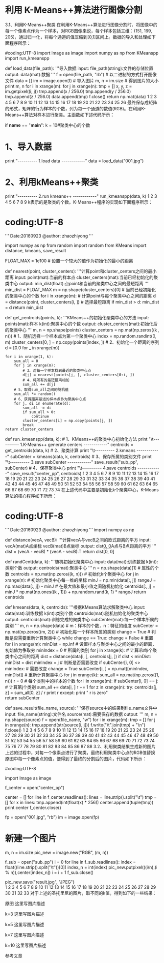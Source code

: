 # 利用 K-Means++算法进行图像分割

3.1、利用K-Means++聚类
在利用K-Means++算法进行图像分割时，将图像中的每一个像素点作为一个样本，对RGB图像来说，每个样本包括三维：(151, 169, 205)，通过归一化，将每个通道的值压缩到[0,1]区间上。数据的导入和处理如下面程序所示：

#coding:UTF-8
import Image as image
import numpy as np
from KMeanspp import run_kmeanspp

def load_data(file_path):
    '''导入数据
    input:  file_path(string):文件的存储位置
    output: data(mat):数据
    '''
    f = open(file_path, "rb")  # 以二进制的方式打开图像文件
    data = []
    im = image.open(f)  # 导入图片
    m, n = im.size  # 得到图片的大小
    print m, n
    for i in xrange(m):
        for j in xrange(n):
            tmp = []
            x, y, z = im.getpixel((i, j))
            tmp.append(x / 256.0)
            tmp.append(y / 256.0)
            tmp.append(z / 256.0)
            data.append(tmp)
    f.close()
    return np.mat(data)
1
2
3
4
5
6
7
8
9
10
11
12
13
14
15
16
17
18
19
20
21
22
23
24
25
26
最终保存成矩阵的形式，矩阵的行为样本的个数，列为每一个通道的数值(RGB)。在利用K-Means++算法对样本进行聚类。主函数如下述代码所示：

if __name__ == "__main__":
k = 10#聚类中心的个数
# 1、导入数据
print "---------- 1.load data ------------"
data = load_data("001.jpg")
# 2、利用kMeans++聚类
print "---------- 2.run kmeans++ ------------"
run_kmeanspp(data, k)
1
2
3
4
5
6
7
8
9
k表示的是聚类的个数。K-Means++程序的实现如下面程序所示：

# coding:UTF-8
'''
Date:20160923
@author: zhaozhiyong
'''

import numpy as np
from random import random
from KMeans import distance, kmeans, save_result

FLOAT_MAX = 1e100  # 设置一个较大的值作为初始化的最小的距离

def nearest(point, cluster_centers):
    '''计算point和cluster_centers之间的最小距离
    input:  point(mat):当前的样本点
        cluster_centers(mat):当前已经初始化的聚类中心
    output: min_dist(float):点point和当前的聚类中心之间的最短距离
    '''
    min_dist = FLOAT_MAX
    m = np.shape(cluster_centers)[0]  # 当前已经初始化的聚类中心的个数
    for i in xrange(m):
        # 计算point与每个聚类中心之间的距离
        d = distance(point, cluster_centers[i, ])
        # 选择最短距离
        if min_dist > d:
            min_dist = d
    return min_dist

def get_centroids(points, k):
    '''KMeans++的初始化聚类中心的方法
    input:  points(mat):样本
        k(int):聚类中心的个数
    output: cluster_centers(mat):初始化后的聚类中心
    '''
    m, n = np.shape(points)
    cluster_centers = np.mat(np.zeros((k , n)))
    # 1、随机选择一个样本点为第一个聚类中心
    index = np.random.randint(0, m)
    cluster_centers[0, ] = np.copy(points[index, ])
    # 2、初始化一个距离的序列
    d = [0.0 for _ in xrange(m)]

    for i in xrange(1, k):
        sum_all = 0
        for j in xrange(m):
            # 3、对每一个样本找到最近的聚类中心点
            d[j] = nearest(points[j, ], cluster_centers[0:i, ])
            # 4、将所有的最短距离相加
            sum_all += d[j]
        # 5、取得sum_all之间的随机值
        sum_all *= random()
        # 6、获得距离最远的样本点作为聚类中心点
        for j, di in enumerate(d):
            sum_all -= di
            if sum_all > 0:
                continue
            cluster_centers[i] = np.copy(points[j, ])
            break
    return cluster_centers

def run_kmeanspp(data, k):
    # 1、KMeans++的聚类中心初始化方法
    print "\t---------- 1.K-Means++ generate centers ------------"
    centroids = get_centroids(data, k)
    # 2、聚类计算
    print "\t---------- 2.kmeans ------------"
    subCenter = kmeans(data, k, centroids)
    # 3、保存所属的类别文件
    print "\t---------- 3.save subCenter ------------"
    save_result("sub_pp", subCenter)
    # 4、保存聚类中心
    print "\t---------- 4.save centroids ------------"
save_result("center_pp", centroids)
1
2
3
4
5
6
7
8
9
10
11
12
13
14
15
16
17
18
19
20
21
22
23
24
25
26
27
28
29
30
31
32
33
34
35
36
37
38
39
40
41
42
43
44
45
46
47
48
49
50
51
52
53
54
55
56
57
58
59
60
61
62
63
64
65
66
67
68
69
70
71
72
73
74
在上述代码中主要是初始化k个聚类中心，K-Means算法的核心程序如下所示：

# coding:UTF-8
'''
Date:20160923
@author: zhaozhiyong
'''
import numpy as np

def distance(vecA, vecB):
    '''计算vecA与vecB之间的欧式距离的平方
    input:  vecA(mat)A点坐标
        vecB(mat)B点坐标
    output: dist[0, 0](float)A点与B点距离的平方
    '''
    dist = (vecA - vecB) * (vecA - vecB).T
    return dist[0, 0]

def randCent(data, k):
    '''随机初始化聚类中心
    input:  data(mat):训练数据
        k(int):类别个数
    output: centroids(mat):聚类中心
    '''
    n = np.shape(data)[1]  # 属性的个数
    centroids = np.mat(np.zeros((k, n)))  # 初始化k个聚类中心
    for j in xrange(n):  # 初始化聚类中心每一维的坐标
        minJ = np.min(data[:, j])
        rangeJ = np.max(data[:, j]) - minJ
        # 在最大值和最小值之间随机初始化
        centroids[:, j] = minJ * np.mat(np.ones((k , 1))) + np.random.rand(k, 1) * rangeJ
    return centroids

def kmeans(data, k, centroids):
    '''根据KMeans算法求解聚类中心
    input:  data(mat):训练数据
        k(int):类别个数
        centroids(mat):随机初始化的聚类中心
    output: centroids(mat):训练完成的聚类中心
        subCenter(mat):每一个样本所属的类别
    '''
    m, n = np.shape(data)  # m：样本的个数，n：特征的维度
    subCenter = np.mat(np.zeros((m, 2)))  # 初始化每一个样本所属的类别
    change = True  # 判断是否需要重新计算聚类中心
    while change == True:
        change = False  # 重置
        for i in xrange(m):
            minDist = np.inf  # 设置样本与聚类中心之间的最小的距离，初始值为争取穷
            minIndex = 0  # 所属的类别
            for j in xrange(k):
                # 计算i和每个聚类中心之间的距离
                dist = distance(data[i, ], centroids[j, ])
                if dist < minDist:
                    minDist = dist
                    minIndex = j
            # 判断是否需要改变
            if subCenter[i, 0] <> minIndex:  # 需要改变
                change = True
                subCenter[i, ] = np.mat([minIndex, minDist])
        # 重新计算聚类中心
        for j in xrange(k):
            sum_all = np.mat(np.zeros((1, n)))
            r = 0  # 每个类别中的样本的个数
            for i in xrange(m):
                if subCenter[i, 0] == j:  # 计算第j个类别
                sum_all += data[i, ]
                r += 1
            for z in xrange(n):
                try:
                    centroids[j, z] = sum_all[0, z] / r
                    print r
                except:
                    print " r is zero"   
    return subCenter

def save_result(file_name, source):
    '''保存source中的结果到file_name文件中
    input:  file_name(string):文件名
        source(mat):需要保存的数据
    output: 
    '''
    m, n = np.shape(source)
    f = open(file_name, "w")
    for i in xrange(m):
        tmp = []
        for j in xrange(n):
            tmp.append(str(source[i, j]))
        f.write("\t".join(tmp) + "\n")
    f.close()
1
2
3
4
5
6
7
8
9
10
11
12
13
14
15
16
17
18
19
20
21
22
23
24
25
26
27
28
29
30
31
32
33
34
35
36
37
38
39
40
41
42
43
44
45
46
47
48
49
50
51
52
53
54
55
56
57
58
59
60
61
62
63
64
65
66
67
68
69
70
71
72
73
74
75
76
77
78
79
80
81
82
83
84
85
86
87
88
3.2、利用聚类结果生成新的图片
上述的过程中，对每一个像素点进行了聚类，最终利用聚类中心点的RGB值替换原图中每一个像素点的值，便得到了最终的分割后的图片，代码如下所示：

#coding:UTF-8

import Image as image

f_center = open("center_pp")

center = []
for line in f_center.readlines():
    lines = line.strip().split("\t")
    tmp = []
    for x in lines:
        tmp.append(int(float(x) * 256))
    center.append(tuple(tmp))
print center
f_center.close()

fp = open("001.jpg", "rb")
im = image.open(fp)
# 新建一个图片
m, n = im.size
pic_new = image.new("RGB", (m, n)) 

f_sub = open("sub_pp")
i = 0
for line in f_sub.readlines():
    index = float((line.strip().split("\t"))[0])
    index_n = int(index)
    pic_new.putpixel(((i/n),(i % n)),center[index_n])
    i = i + 1
f_sub.close()

pic_new.save("result.jpg", "JPEG")       
1
2
3
4
5
6
7
8
9
10
11
12
13
14
15
16
17
18
19
20
21
22
23
24
25
26
27
28
29
30
31
32
33
对于上述的圣托里尼的图片，取不同的k值，得到如下的一些结果：

原图
这里写图片描述

k=3
这里写图片描述

k=5
这里写图片描述

k=7
这里写图片描述

k=10
这里写图片描述

参考文章